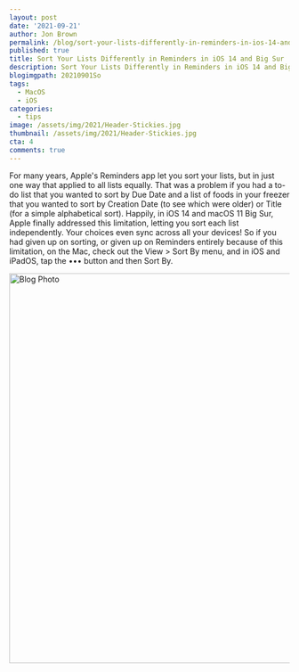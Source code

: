 ```yaml
---
layout: post
date: '2021-09-21'
author: Jon Brown
permalink: /blog/sort-your-lists-differently-in-reminders-in-ios-14-and-big-sur/
published: true
title: Sort Your Lists Differently in Reminders in iOS 14 and Big Sur
description: Sort Your Lists Differently in Reminders in iOS 14 and Big Sur
blogimgpath: 20210901So
tags:
  - MacOS
  - iOS
categories:
  - tips
image: /assets/img/2021/Header-Stickies.jpg
thumbnail: /assets/img/2021/Header-Stickies.jpg
cta: 4
comments: true
---
```

For many years, Apple's Reminders app let you sort your lists, but in
just one way that applied to all lists equally. That was a problem if
you had a to-do list that you wanted to sort by Due Date and a list of
foods in your freezer that you wanted to sort by Creation Date (to see
which were older) or Title (for a simple alphabetical sort). Happily, in
iOS 14 and macOS 11 Big Sur, Apple finally addressed this limitation,
letting you sort each list independently. Your choices even sync across
all your devices! So if you had given up on sorting, or given up on
Reminders entirely because of this limitation, on the Mac, check out the
View > Sort By menu, and in iOS and iPadOS, tap the ••• button and then
Sort By.

<img alt="Blog Photo" src="{{ site.site_cdn }}/assets/img/blog/2021/20210901So/image2.png" class="img-fluid rounded m-2" width="700" />
